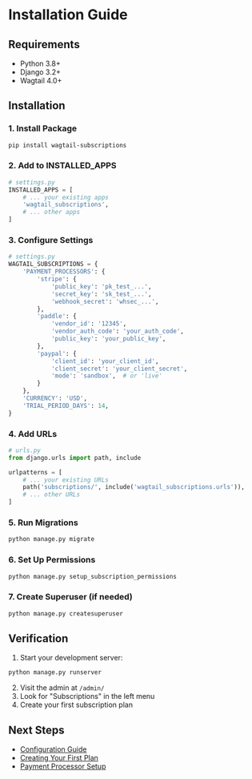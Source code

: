 # Installation Guide

## Requirements

- Python 3.8+
- Django 3.2+
- Wagtail 4.0+

## Installation

### 1. Install Package

```bash
pip install wagtail-subscriptions
```

### 2. Add to INSTALLED_APPS

```python
# settings.py
INSTALLED_APPS = [
    # ... your existing apps
    'wagtail_subscriptions',
    # ... other apps
]
```

### 3. Configure Settings

```python
# settings.py
WAGTAIL_SUBSCRIPTIONS = {
    'PAYMENT_PROCESSORS': {
        'stripe': {
            'public_key': 'pk_test_...',
            'secret_key': 'sk_test_...',
            'webhook_secret': 'whsec_...',
        },
        'paddle': {
            'vendor_id': '12345',
            'vendor_auth_code': 'your_auth_code',
            'public_key': 'your_public_key',
        },
        'paypal': {
            'client_id': 'your_client_id',
            'client_secret': 'your_client_secret',
            'mode': 'sandbox',  # or 'live'
        }
    },
    'CURRENCY': 'USD',
    'TRIAL_PERIOD_DAYS': 14,
}
```

### 4. Add URLs

```python
# urls.py
from django.urls import path, include

urlpatterns = [
    # ... your existing URLs
    path('subscriptions/', include('wagtail_subscriptions.urls')),
    # ... other URLs
]
```

### 5. Run Migrations

```bash
python manage.py migrate
```

### 6. Set Up Permissions

```bash
python manage.py setup_subscription_permissions
```

### 7. Create Superuser (if needed)

```bash
python manage.py createsuperuser
```

## Verification

1. Start your development server:
```bash
python manage.py runserver
```

2. Visit the admin at `/admin/`
3. Look for "Subscriptions" in the left menu
4. Create your first subscription plan

## Next Steps

- [Configuration Guide](configuration.md)
- [Creating Your First Plan](quickstart.md)
- [Payment Processor Setup](payment-processors.md)